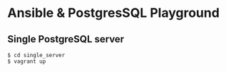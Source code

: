 Ansible & PostgresSQL Playground
================================

Single PostgreSQL server
------------------------

```
$ cd single_server
$ vagrant up
```
